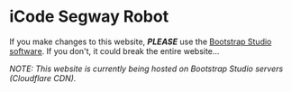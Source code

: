 # iCode Segway Robot
If you make changes to this website, ***PLEASE*** use the [Bootstrap Studio software](https://bootstrapstudio.io/). If you don't, it could break the entire website...

*NOTE: This website is currently being hosted on Bootstrap Studio servers (Cloudflare CDN).*

